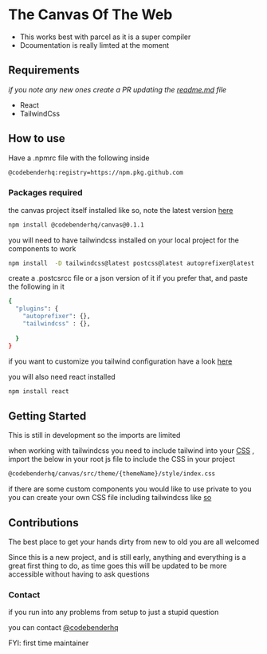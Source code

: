 # The Canvas Of The Web

- This works best with parcel as it is a super compiler
- Dcoumentation is really limted at the moment

## Requirements

*if you note any new ones create a PR updating the [readme.md](http://readme.md) file*

- React
- TailwindCss

## How to use

Have a .npmrc file with the following inside

```bash
@codebenderhq:registry=https://npm.pkg.github.com
```

### Packages required

the canvas project itself installed like so, note the latest version [here](https://github.com/codebenderhq/canvas/packages/1006868)

```bash
npm install @codebenderhq/canvas@0.1.1
```

you will need to have tailwindcss installed on your local project for the components to work

```bash
npm install  -D tailwindcss@latest postcss@latest autoprefixer@latest
```

create a  .postcsrcc file or a json version of it if you prefer that, and paste the following in it

```bash
{
  "plugins": {
    "autoprefixer": {},
    "tailwindcss" : {},
 
  }
}
```

if you want to customize you tailwind configuration have a look [here](https://tailwindcss.com/docs/installation#create-your-configuration-file)

you will also need react installed

```bash
npm install react
```

## Getting Started

This is still in development so the imports are limited

when working with tailwindcss you need to include tailwind into your [CSS](https://tailwindcss.com/docs/installation#include-tailwind-in-your-css) , import the below in your root js file to include the CSS in your project

```bash
@codebenderhq/canvas/src/theme/{themeName}/style/index.css
```

if there are some custom components you would like to use private to you you can create your own CSS file including tailwindcss like [so](https://tailwindcss.com/docs/installation#include-tailwind-in-your-css) 

## Contributions

The best place to get your hands dirty from new to old you are all welcomed

Since this is a new project, and is still early, anything and everything is a great first thing to do, as time goes this will be updated to be more accessible without having to ask questions

### Contact

if you run into any problems from setup to just a stupid question 

you can contact [@codebenderhq](https://twitter.com/codebenderhq)

FYI: first time maintainer
